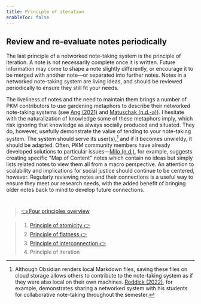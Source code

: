 ```yaml
---
title: Principle of iteration
enableToc: false
---
```


## Review and re-evaluate notes periodically

The last principle of a networked note-taking system is the principle of iteration. A note is not necessarily complete once it is written. Future information may come to shape a note slightly differently, or encourage it to be merged with another note—or separated into further notes. Notes in a networked note-taking system are living ideas, and should be reviewed periodically to ensure they still fit your needs.

The liveliness of notes and the need to maintain them brings a number of PKM contributors to use gardening metaphors to describe their networked note-taking systems (see [Ang (2021)](References/Ang,%202021.md) and [Matuschak (n.d.-a)](References/Matuschak,%20nd-a.md)). I hesitate with the naturalization of knowledge some of these metaphors imply, which risk ignoring that knowledge as always socially produced and situated. They do, however, usefully demonstrate the value of tending to your note-taking system. The system should serve its user(s),[^2] and if it becomes unwieldy, it should be adapted. Often, PKM community members have already developed solutions to particular issues—[Milo (n.d.)](References/Milo,%20nd.md), for example, suggests creating specific "Map of Content" notes which contain no ideas but simply lists related notes to view them all from a macro perspective. An attention to scalability and implications for social justice should continue to be centered, however. Regularly reviewing notes and their connections is a useful way to ensure they meet our research needs, with the added benefit of bringing older notes back to mind to develop future connections.

[^2]: Although Obsidian renders local Markdown files, saving these files on cloud storage allows others to contribute to the note-taking system as if they were also local on their own machines. [Roddick (2022)](References/Roddick,%202022.md), for example, demonstrates sharing a networked system with his students for collaborative note-taking throughout the semester.

# 

 > 
 > [👈 Four principles overview](Four%20principles%20of%20a%20feminist%20note-taking%20methodology.md)

 > 
 > 1. [Principle of atomicity 👉 ](Principle%20of%20atomicity.md)
 > 1. [Principle of flatness 👉 ](Principle%20of%20flatness.md)
 > 1. [Principle of interconnection 👉 ](Principle%20of%20interconnection.md)
 > 1. Principle of iteration
